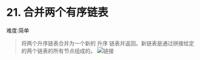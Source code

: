 

# 21. 合并两个有序链表
难度:简单
> 将两个升序链表合并为一个新的 升序 链表并返回。新链表是通过拼接给定的两个链表的所有节点组成的。 
![链接](https://leetcode-cn.com/problems/merge-two-sorted-lists/)

 

